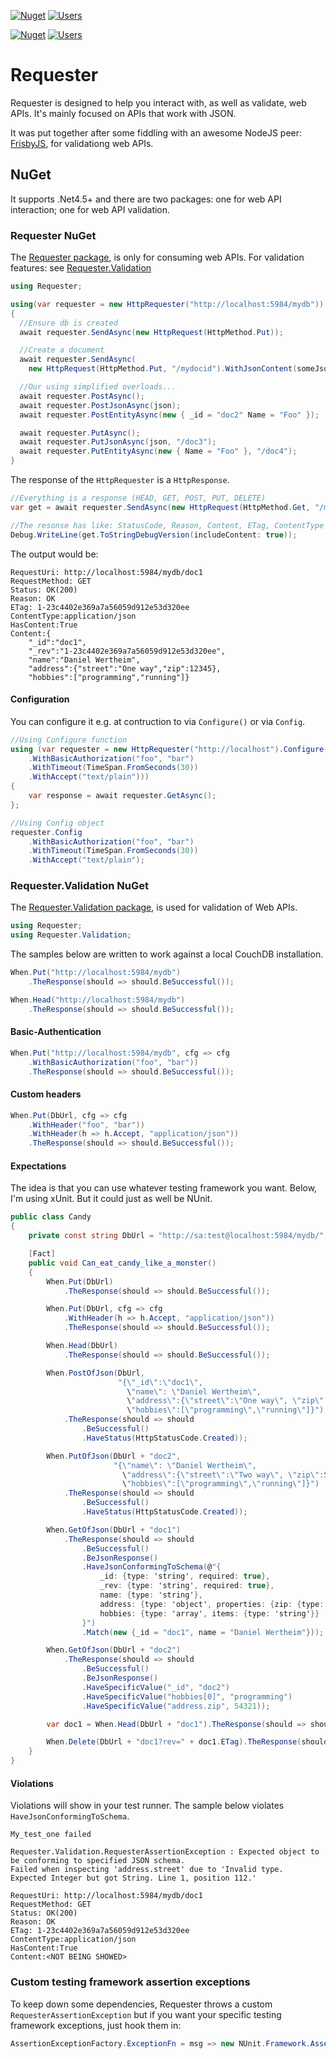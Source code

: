[![Nuget](https://img.shields.io/nuget/v/requester.svg)](https://www.nuget.org/packages/requester/) [![Users](https://img.shields.io/nuget/dt/requester.svg)](https://www.nuget.org/packages/requester/)

[![Nuget](https://img.shields.io/nuget/v/requester.validation.svg)](https://www.nuget.org/packages/requester.validation/) [![Users](https://img.shields.io/nuget/dt/requester.validation.svg)](https://www.nuget.org/packages/requester.validation/)

# Requester
Requester is designed to help you interact with, as well as validate, web APIs. It's mainly focused on APIs that work with JSON.

It was put together after some fiddling with an awesome NodeJS peer: [FrisbyJS](http://frisbyjs.com/ "FrisbyJS"), for validationg web APIs.

## NuGet
It supports .Net4.5+ and there are two packages: one for web API interaction; one for web API validation.

### Requester NuGet
The [Requester package](https://www.nuget.org/packages/requester), is only for consuming web APIs. For validation features: see [Requester.Validation](https://www.nuget.org/packages/requester.validation)

```csharp
using Requester;
```

```csharp
using(var requester = new HttpRequester("http://localhost:5984/mydb"))
{
  //Ensure db is created
  await requester.SendAsync(new HttpRequest(HttpMethod.Put));

  //Create a document
  await requester.SendAsync(
    new HttpRequest(HttpMethod.Put, "/mydocid").WithJsonContent(someJson));

  //Our using simplified overloads...
  await requester.PostAsync();
  await requester.PostJsonAsync(json);
  await requester.PostEntityAsync(new { _id = "doc2" Name = "Foo" });

  await requester.PutAsync();
  await requester.PutJsonAsync(json, "/doc3");
  await requester.PutEntityAsync(new { Name = "Foo" }, "/doc4");
}
```

The response of the `HttpRequester` is a `HttpResponse`.

```csharp
//Everything is a response (HEAD, GET, POST, PUT, DELETE)
var get = await requester.SendAsync(new HttpRequest(HttpMethod.Get, "/mydocid"));

//The resonse has like: StatusCode, Reason, Content, ETag, ContentType etc.
Debug.WriteLine(get.ToStringDebugVersion(includeContent: true));
```

The output would be:

```
RequestUri: http://localhost:5984/mydb/doc1
RequestMethod: GET
Status: OK(200)
Reason: OK
ETag: 1-23c4402e369a7a56059d912e53d320ee
ContentType:application/json
HasContent:True
Content:{
    "_id":"doc1",
    "_rev":"1-23c4402e369a7a56059d912e53d320ee",
    "name":"Daniel Wertheim",
    "address":{"street":"One way","zip":12345},
    "hobbies":["programming","running"]}
```

#### Configuration
You can configure it e.g. at contruction to via `Configure()` or via `Config`.

```csharp
//Using Configure function
using (var requester = new HttpRequester("http://localhost").Configure(cfg => cfg
    .WithBasicAuthorization("foo", "bar")
    .WithTimeout(TimeSpan.FromSeconds(30))
    .WithAccept("text/plain")))
{
    var response = await requester.GetAsync();
};
```

```csharp
//Using Config object
requester.Config
    .WithBasicAuthorization("foo", "bar")
    .WithTimeout(TimeSpan.FromSeconds(30))
    .WithAccept("text/plain");
```

### Requester.Validation NuGet
The [Requester.Validation package](https://www.nuget.org/packages/requester), is used for validation of Web APIs.

```csharp
using Requester;
using Requester.Validation;
```

The samples below are written to work against a local CouchDB installation.

```csharp
When.Put("http://localhost:5984/mydb")
    .TheResponse(should => should.BeSuccessful());

When.Head("http://localhost:5984/mydb")
    .TheResponse(should => should.BeSuccessful());
```

#### Basic-Authentication
```csharp
When.Put("http://localhost:5984/mydb", cfg => cfg
    .WithBasicAuthorization("foo", "bar"))
    .TheResponse(should => should.BeSuccessful());
```

#### Custom headers

```csharp
When.Put(DbUrl, cfg => cfg
    .WithHeader("foo", "bar"))
    .WithHeader(h => h.Accept, "application/json"))
    .TheResponse(should => should.BeSuccessful());
```

#### Expectations
The idea is that you can use whatever testing framework you want. Below, I'm using xUnit. But it could just as well be NUnit.

```csharp
public class Candy
{
    private const string DbUrl = "http://sa:test@localhost:5984/mydb/";

    [Fact]
    public void Can_eat_candy_like_a_monster()
    {
        When.Put(DbUrl)
            .TheResponse(should => should.BeSuccessful());

        When.Put(DbUrl, cfg => cfg
            .WithHeader(h => h.Accept, "application/json"))
            .TheResponse(should => should.BeSuccessful());

        When.Head(DbUrl)
            .TheResponse(should => should.BeSuccessful());

        When.PostOfJson(DbUrl,
                        "{\"_id\":\"doc1\",
                          \"name\": \"Daniel Wertheim\",
                          \"address\":{\"street\":\"One way\", \"zip\":12345},
                          \"hobbies\":[\"programming\",\"running\"]}")
            .TheResponse(should => should
                .BeSuccessful()
                .HaveStatus(HttpStatusCode.Created));

        When.PutOfJson(DbUrl + "doc2",
                       "{\"name\": \"Daniel Wertheim\",
                         \"address\":{\"street\":\"Two way\", \"zip\":54321},
                         \"hobbies\":[\"programming\",\"running\"]}")
            .TheResponse(should => should
                .BeSuccessful()
                .HaveStatus(HttpStatusCode.Created));

        When.GetOfJson(DbUrl + "doc1")
            .TheResponse(should => should
                .BeSuccessful()
                .BeJsonResponse()
                .HaveJsonConformingToSchema(@"{
                    _id: {type: 'string', required: true},
                    _rev: {type: 'string', required: true},
                    name: {type: 'string'},
                    address: {type: 'object', properties: {zip: {type: 'integer'}}},
                    hobbies: {type: 'array', items: {type: 'string'}}
                }")
                .Match(new {_id = "doc1", name = "Daniel Wertheim"}));

        When.GetOfJson(DbUrl + "doc2")
            .TheResponse(should => should
                .BeSuccessful()
                .BeJsonResponse()
                .HaveSpecificValue("_id", "doc2")
                .HaveSpecificValue("hobbies[0]", "programming")
                .HaveSpecificValue("address.zip", 54321));

        var doc1 = When.Head(DbUrl + "doc1").TheResponse(should => should.BeSuccessful());

        When.Delete(DbUrl + "doc1?rev=" + doc1.ETag).TheResponse(should => should.BeSuccessful());
    }
}
```

#### Violations
Violations will show in your test runner. The sample below violates `HaveJsonConformingToSchema`.

```
My_test_one failed

Requester.Validation.RequesterAssertionException : Expected object to be conforming to specified JSON schema.
Failed when inspecting 'address.street' due to 'Invalid type.
Expected Integer but got String. Line 1, position 112.'

RequestUri: http://localhost:5984/mydb/doc1
RequestMethod: GET
Status: OK(200)
Reason: OK
ETag: 1-23c4402e369a7a56059d912e53d320ee
ContentType:application/json
HasContent:True
Content:<NOT BEING SHOWED>
```

### Custom testing framework assertion exceptions
To keep down some dependencies, Requester throws a custom `RequesterAssertionException` but if you want your specific testing framework exceptions, just hook them in:

```csharp
AssertionExceptionFactory.ExceptionFn = msg => new NUnit.Framework.AssertionException(msg);
```
